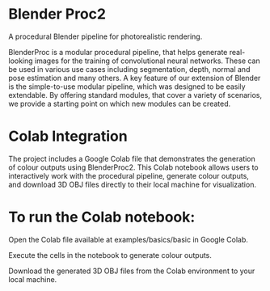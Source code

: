# Blender Proc2
A procedural Blender pipeline for photorealistic rendering.


BlenderProc is a modular procedural pipeline, that helps generate real-looking images for the training of convolutional neural networks. 
These can be used in various use cases including segmentation, depth, normal and pose estimation and many others. 
A key feature of our extension of Blender is the simple-to-use modular pipeline, which was designed to be easily extendable. 
By offering standard modules, that cover a variety of scenarios, we provide a starting point on which new modules can be created.

# Colab Integration

The project includes a Google Colab file that demonstrates the generation of colour outputs using BlenderProc2. This Colab notebook allows users to interactively work with the procedural pipeline, generate colour outputs, and download 3D OBJ files directly to their local machine for visualization.

# To run the Colab notebook:

Open the Colab file available at examples/basics/basic in Google Colab.

Execute the cells in the notebook to generate colour outputs.

Download the generated 3D OBJ files from the Colab environment to your local machine.
